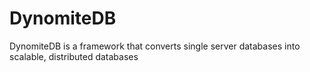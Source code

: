 # DynomiteDB

DynomiteDB is a framework that converts single server databases into scalable, distributed databases
